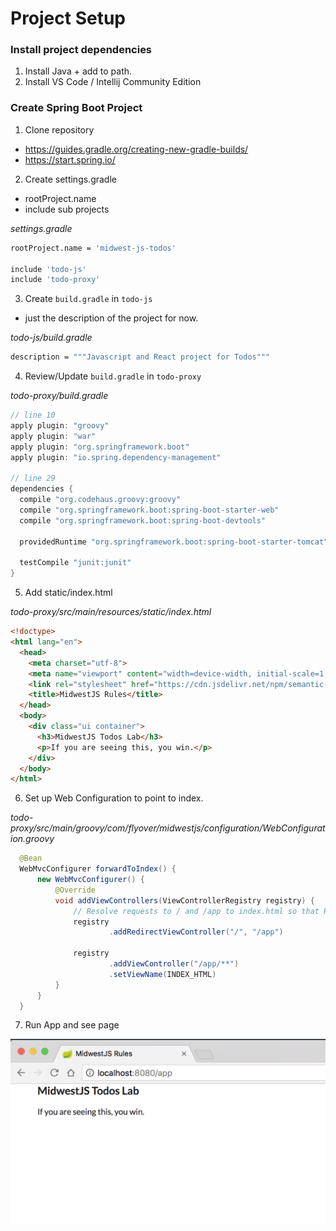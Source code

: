 # Project Setup

### Install project dependencies

1. Install Java + add to path.
2. Install VS Code / Intellij Community Edition

### Create Spring Boot Project
1. Clone repository
  - https://guides.gradle.org/creating-new-gradle-builds/
  - https://start.spring.io/

2. Create settings.gradle
  - rootProject.name
  - include sub projects

*settings.gradle*

```bash
rootProject.name = 'midwest-js-todos'

include 'todo-js'
include 'todo-proxy'
```

3. Create `build.gradle` in `todo-js`
  - just the description of the project for now.

*todo-js/build.gradle*

```bash
description = """Javascript and React project for Todos"""
```

4. Review/Update `build.gradle` in `todo-proxy`

*todo-proxy/build.gradle*

```java
// line 10
apply plugin: "groovy"
apply plugin: "war"
apply plugin: "org.springframework.boot"
apply plugin: "io.spring.dependency-management"

// line 29
dependencies {
  compile "org.codehaus.groovy:groovy"
  compile "org.springframework.boot:spring-boot-starter-web"
  compile "org.springframework.boot:spring-boot-devtools"

  providedRuntime "org.springframework.boot:spring-boot-starter-tomcat"

  testCompile "junit:junit"
}
```

5. Add static/index.html

*todo-proxy/src/main/resources/static/index.html*

```html
<!doctype>
<html lang="en">
  <head>
    <meta charset="utf-8">
    <meta name="viewport" content="width=device-width, initial-scale=1, shrink-to-fit=no">
    <link rel="stylesheet" href="https://cdn.jsdelivr.net/npm/semantic-ui@2.3.3/dist/semantic.min.css">
    <title>MidwestJS Rules</title>
  </head>
  <body>
    <div class="ui container">
      <h3>MidwestJS Todos Lab</h3>
      <p>If you are seeing this, you win.</p>
    </div>
  </body>
</html>
```

6. Set up Web Configuration to point to index.


*todo-proxy/src/main/groovy/com/flyover/midwestjs/configuration/WebConfiguration.groovy*

```java
  @Bean
  WebMvcConfigurer forwardToIndex() {
      new WebMvcConfigurer() {
          @Override
          void addViewControllers(ViewControllerRegistry registry) {
              // Resolve requests to / and /app to index.html so that HTML5 routing works
              registry
                      .addRedirectViewController("/", "/app")

              registry
                      .addViewController("/app/**")
                      .setViewName(INDEX_HTML)
          }
      }
  }
```

7. Run App and see page

![Succes Page](./images/success-html.png)
